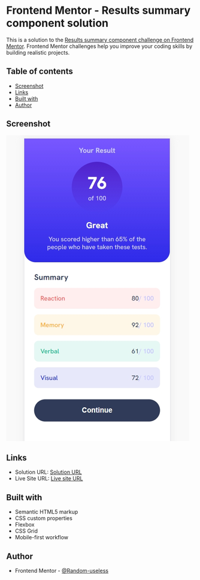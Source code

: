 # Frontend Mentor - Results summary component solution

This is a solution to the [Results summary component challenge on Frontend Mentor](https://www.frontendmentor.io/challenges/results-summary-component-CE_K6s0maV). Frontend Mentor challenges help you improve your coding skills by building realistic projects.

## Table of contents

- [Screenshot](#screenshot)
- [Links](#links)
- [Built with](#built-with)
- [Author](#author)

## Screenshot

![](https://raw.githubusercontent.com/Random-useless/frontendmentor-results-summary-component-solution/main/Screenshot.jpg)

## Links

- Solution URL: [Solution URL](https://github.com/Random-useless/frontendmentor-results-summary-component-solution)
- Live Site URL: [Live site URL](https://web-dev-rafik.github.io/frontendmentor-results-summary-component-solution/)

## Built with

- Semantic HTML5 markup
- CSS custom properties
- Flexbox
- CSS Grid
- Mobile-first workflow

## Author

- Frontend Mentor - [@Random-useless](https://www.frontendmentor.io/profile/Random-useless)

